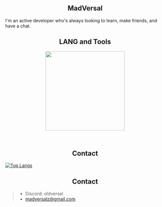 <h2 align="center">MadVersal</h2>
I'm an active developer who's always looking to learn, make friends, and have a chat. 

<h2 align="center">LANG and Tools</h2> 
<p align="center">
    <a href="#">
      <img width="250px" src="https://skillicons.dev/icons?i=php,py,html,css,github&perline=10" />
    </a>
</p>
<br />

<h2 align="center">Contact</h2>

[![Top Langs](https://github-readme-stats.vercel.app/api/top-langs/?username=MadVersal&layout=compact&hide_border=true&title_color=2c98ff&text_color=ffffff&icon_color=2c98ff&bg_color=0d1117)](#)

<h2 align="center">Contact</h2>

> - Discord: oldversal
> - madversalz@gmail.com
